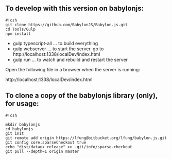 ## To develop with this version on babylonjs: ##


```
#!csh
git clone https://github.com/BabylonJS/Babylon.js.git
cd Tools/Gulp
npm install

```

* gulp typescript-all     … to build everything
* gulp webserver          … to start the server.  go to http://localhost:1338/localDev/index.html
* gulp run 		… to watch and rebuild and restart the server

Open the following file in a browser when the server is running:

http://localhost:1338/localDev/index.html

## To clone a copy of the babylonjs library (only), for usage: ##

```
#!csh

mkdir babylonjs
cd babylonjs
git init
git remote add origin https://lfung@bitbucket.org/lfung/babylon.js.git
git config core.sparseCheckout true
echo "dist/dataux release" >> .git/info/sparse-checkout
git pull --depth=1 origin master

```